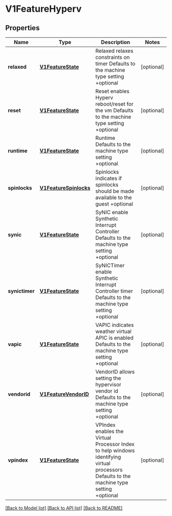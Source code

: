 # V1FeatureHyperv

## Properties
Name | Type | Description | Notes
------------ | ------------- | ------------- | -------------
**relaxed** | [**V1FeatureState**](V1FeatureState.md) | Relaxed relaxes constraints on timer Defaults to the machine type setting +optional | [optional] 
**reset** | [**V1FeatureState**](V1FeatureState.md) | Reset enables Hyperv reboot/reset for the vm Defaults to the machine type setting +optional | [optional] 
**runtime** | [**V1FeatureState**](V1FeatureState.md) | Runtime Defaults to the machine type setting +optional | [optional] 
**spinlocks** | [**V1FeatureSpinlocks**](V1FeatureSpinlocks.md) | Spinlocks indicates if spinlocks should be made available to the guest +optional | [optional] 
**synic** | [**V1FeatureState**](V1FeatureState.md) | SyNIC enable Synthetic Interrupt Controller Defaults to the machine type setting +optional | [optional] 
**synictimer** | [**V1FeatureState**](V1FeatureState.md) | SyNICTimer enable Synthetic Interrupt Controller timer Defaults to the machine type setting +optional | [optional] 
**vapic** | [**V1FeatureState**](V1FeatureState.md) | VAPIC indicates weather virtual APIC is enabled Defaults to the machine type setting +optional | [optional] 
**vendorid** | [**V1FeatureVendorID**](V1FeatureVendorID.md) | VendorID allows setting the hypervisor vendor id Defaults to the machine type setting +optional | [optional] 
**vpindex** | [**V1FeatureState**](V1FeatureState.md) | VPIndex enables the Virtual Processor Index to help windows identifying virtual processors Defaults to the machine type setting +optional | [optional] 

[[Back to Model list]](../README.md#documentation-for-models) [[Back to API list]](../README.md#documentation-for-api-endpoints) [[Back to README]](../README.md)


